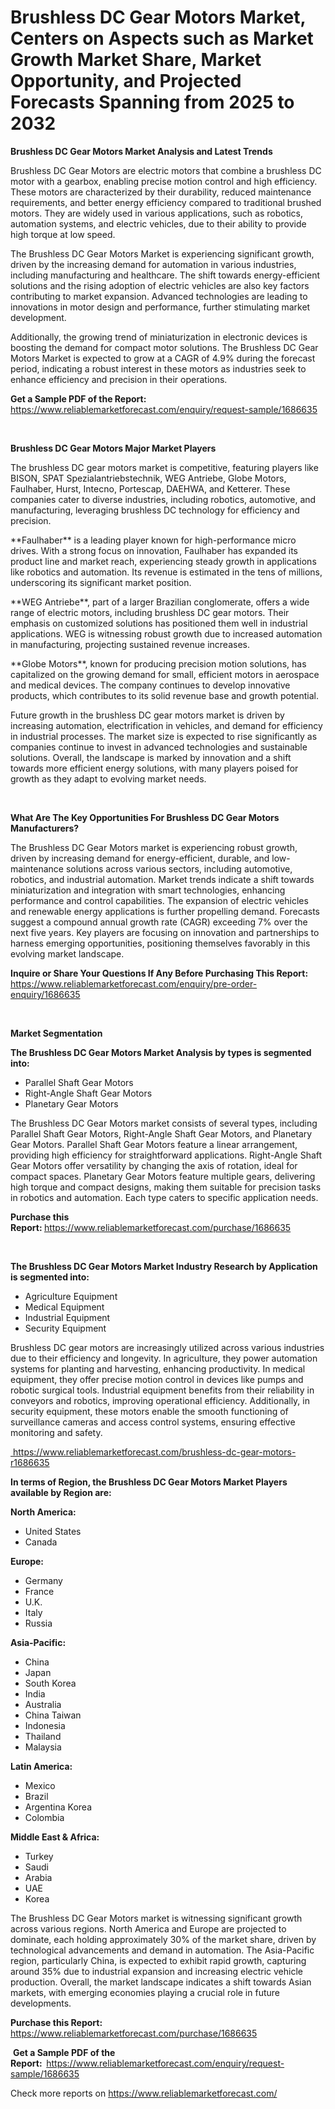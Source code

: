 <p><h1>Brushless DC Gear Motors Market, Centers on Aspects such as Market Growth Market Share, Market Opportunity, and Projected Forecasts Spanning from 2025 to 2032</h1></p><p><strong>Brushless DC Gear Motors Market Analysis and Latest Trends</strong></p>
<p><p>Brushless DC Gear Motors are electric motors that combine a brushless DC motor with a gearbox, enabling precise motion control and high efficiency. These motors are characterized by their durability, reduced maintenance requirements, and better energy efficiency compared to traditional brushed motors. They are widely used in various applications, such as robotics, automation systems, and electric vehicles, due to their ability to provide high torque at low speed.</p><p>The Brushless DC Gear Motors Market is experiencing significant growth, driven by the increasing demand for automation in various industries, including manufacturing and healthcare. The shift towards energy-efficient solutions and the rising adoption of electric vehicles are also key factors contributing to market expansion. Advanced technologies are leading to innovations in motor design and performance, further stimulating market development.</p><p>Additionally, the growing trend of miniaturization in electronic devices is boosting the demand for compact motor solutions. The Brushless DC Gear Motors Market is expected to grow at a CAGR of 4.9% during the forecast period, indicating a robust interest in these motors as industries seek to enhance efficiency and precision in their operations.</p></p>
<p><strong>Get a Sample PDF of the Report:&nbsp;</strong> <a href="https://www.reliablemarketforecast.com/enquiry/request-sample/1686635?utm_campaign=3081&utm_medium=2&utm_source=Github&utm_content=ia&utm_term=10042025&utm_id=brushless-dc-gear-motors">https://www.reliablemarketforecast.com/enquiry/request-sample/1686635</a></p>
<p>&nbsp;</p>
<p><strong>Brushless DC Gear Motors Major Market Players</strong></p>
<p><p>The brushless DC gear motors market is competitive, featuring players like BISON, SPAT Spezialantriebstechnik, WEG Antriebe, Globe Motors, Faulhaber, Hurst, Intecno, Portescap, DAEHWA, and Ketterer. These companies cater to diverse industries, including robotics, automotive, and manufacturing, leveraging brushless DC technology for efficiency and precision.</p><p>**Faulhaber** is a leading player known for high-performance micro drives. With a strong focus on innovation, Faulhaber has expanded its product line and market reach, experiencing steady growth in applications like robotics and automation. Its revenue is estimated in the tens of millions, underscoring its significant market position.</p><p>**WEG Antriebe**, part of a larger Brazilian conglomerate, offers a wide range of electric motors, including brushless DC gear motors. Their emphasis on customized solutions has positioned them well in industrial applications. WEG is witnessing robust growth due to increased automation in manufacturing, projecting sustained revenue increases.</p><p>**Globe Motors**, known for producing precision motion solutions, has capitalized on the growing demand for small, efficient motors in aerospace and medical devices. The company continues to develop innovative products, which contributes to its solid revenue base and growth potential.</p><p>Future growth in the brushless DC gear motors market is driven by increasing automation, electrification in vehicles, and demand for efficiency in industrial processes. The market size is expected to rise significantly as companies continue to invest in advanced technologies and sustainable solutions. Overall, the landscape is marked by innovation and a shift towards more efficient energy solutions, with many players poised for growth as they adapt to evolving market needs.</p></p>
<p>&nbsp;</p>
<p><strong>What Are The Key Opportunities For Brushless DC Gear Motors Manufacturers?</strong></p>
<p><p>The Brushless DC Gear Motors market is experiencing robust growth, driven by increasing demand for energy-efficient, durable, and low-maintenance solutions across various sectors, including automotive, robotics, and industrial automation. Market trends indicate a shift towards miniaturization and integration with smart technologies, enhancing performance and control capabilities. The expansion of electric vehicles and renewable energy applications is further propelling demand. Forecasts suggest a compound annual growth rate (CAGR) exceeding 7% over the next five years. Key players are focusing on innovation and partnerships to harness emerging opportunities, positioning themselves favorably in this evolving market landscape.</p></p>
<p><strong>Inquire or Share Your Questions If Any Before Purchasing This Report:</strong> <a href="https://www.reliablemarketforecast.com/enquiry/pre-order-enquiry/1686635?utm_campaign=3081&utm_medium=2&utm_source=Github&utm_content=ia&utm_term=10042025&utm_id=brushless-dc-gear-motors">https://www.reliablemarketforecast.com/enquiry/pre-order-enquiry/1686635</a></p>
<p>&nbsp;</p>
<p><strong>Market Segmentation</strong></p>
<p><strong>The Brushless DC Gear Motors Market Analysis by types is segmented into:</strong></p>
<p><ul><li>Parallel Shaft Gear Motors</li><li>Right-Angle Shaft Gear Motors</li><li>Planetary Gear Motors</li></ul></p>
<p><p>The Brushless DC Gear Motors market consists of several types, including Parallel Shaft Gear Motors, Right-Angle Shaft Gear Motors, and Planetary Gear Motors. Parallel Shaft Gear Motors feature a linear arrangement, providing high efficiency for straightforward applications. Right-Angle Shaft Gear Motors offer versatility by changing the axis of rotation, ideal for compact spaces. Planetary Gear Motors feature multiple gears, delivering high torque and compact designs, making them suitable for precision tasks in robotics and automation. Each type caters to specific application needs.</p></p>
<p><strong>Purchase this Report:&nbsp;</strong><a href="https://www.reliablemarketforecast.com/purchase/1686635?utm_campaign=3081&utm_medium=2&utm_source=Github&utm_content=ia&utm_term=10042025&utm_id=brushless-dc-gear-motors">https://www.reliablemarketforecast.com/purchase/1686635</a></p>
<p>&nbsp;</p>
<p><strong>The Brushless DC Gear Motors Market Industry Research by Application is segmented into:</strong></p>
<p><ul><li>Agriculture Equipment</li><li>Medical Equipment</li><li>Industrial Equipment</li><li>Security Equipment</li></ul></p>
<p><p>Brushless DC gear motors are increasingly utilized across various industries due to their efficiency and longevity. In agriculture, they power automation systems for planting and harvesting, enhancing productivity. In medical equipment, they offer precise motion control in devices like pumps and robotic surgical tools. Industrial equipment benefits from their reliability in conveyors and robotics, improving operational efficiency. Additionally, in security equipment, these motors enable the smooth functioning of surveillance cameras and access control systems, ensuring effective monitoring and safety.</p></p>
<p><a href="https://www.reliablemarketforecast.com/brushless-dc-gear-motors-r1686635?utm_campaign=3081&utm_medium=2&utm_source=Github&utm_content=ia&utm_term=10042025&utm_id=brushless-dc-gear-motors">&nbsp;https://www.reliablemarketforecast.com/brushless-dc-gear-motors-r1686635</a></p>
<p><strong>In terms of Region, the Brushless DC Gear Motors Market Players available by Region are:</strong></p>
<p>
    <p> <strong> North America: </strong>
        <ul>
            <li>United States</li>
            <li>Canada</li>
        </ul>
        </p> 
    <p> <strong> Europe: </strong>
        <ul>
            <li>Germany</li>
            <li>France</li>
            <li>U.K.</li>
            <li>Italy</li>
            <li>Russia</li>
        </ul>
        </p> 
    <p> <strong> Asia-Pacific: </strong>
        <ul>
            <li>China</li>
            <li>Japan</li>
            <li>South Korea</li>
            <li>India</li>
            <li>Australia</li>
            <li>China Taiwan</li>
            <li>Indonesia</li>
            <li>Thailand</li>
            <li>Malaysia</li>
        </ul>
        </p> 
    <p> <strong> Latin America: </strong>
        <ul>
            <li>Mexico</li>
            <li>Brazil</li>
            <li>Argentina Korea</li>
            <li>Colombia</li>
        </ul>
        </p> 
    <p> <strong> Middle East & Africa: </strong>
        <ul>
            <li>Turkey</li>
            <li>Saudi</li>
            <li>Arabia</li>
            <li>UAE</li>
            <li>Korea</li>
        </ul>
    </p>
    </p>
<p><p>The Brushless DC Gear Motors market is witnessing significant growth across various regions. North America and Europe are projected to dominate, each holding approximately 30% of the market share, driven by technological advancements and demand in automation. The Asia-Pacific region, particularly China, is expected to exhibit rapid growth, capturing around 35% due to industrial expansion and increasing electric vehicle production. Overall, the market landscape indicates a shift towards Asian markets, with emerging economies playing a crucial role in future developments.</p></p>
<p><strong>Purchase this Report: </strong><a href="https://www.reliablemarketforecast.com/purchase/1686635?utm_campaign=3081&utm_medium=2&utm_source=Github&utm_content=ia&utm_term=10042025&utm_id=brushless-dc-gear-motors">https://www.reliablemarketforecast.com/purchase/1686635</a></p>
<p>&nbsp;<strong>Get a Sample PDF of the Report:&nbsp;&nbsp;</strong><a href="https://www.reliablemarketforecast.com/enquiry/request-sample/1686635?utm_campaign=3081&utm_medium=2&utm_source=Github&utm_content=ia&utm_term=10042025&utm_id=brushless-dc-gear-motors">https://www.reliablemarketforecast.com/enquiry/request-sample/1686635</a></p>
<p><strong></strong></p>
<p>Check more reports on <a href="https://www.reliablemarketforecast.com/?utm_campaign=3081&utm_medium=2&utm_source=Github&utm_content=ia&utm_term=10042025&utm_id=brushless-dc-gear-motors">https://www.reliablemarketforecast.com/</a></p>